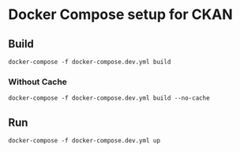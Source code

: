 # Docker Compose setup for CKAN
## Build

`docker-compose -f docker-compose.dev.yml build`

### Without Cache
`docker-compose -f docker-compose.dev.yml build --no-cache`

## Run

`docker-compose -f docker-compose.dev.yml up`